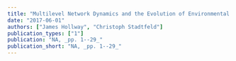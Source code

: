 ```yaml
---
title: "Multilevel Network Dynamics and the Evolution of Environmental Cooperation"
date: "2017-06-01"
authors: ["James Hollway", "Christoph Stadtfeld"]
publication_types: ["1"]
publication: "NA, _pp. 1--29_"
publication_short: "NA, _pp. 1--29_"
---
```

